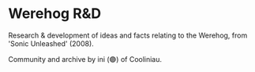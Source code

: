 # Werehog R&D
Research &amp; development of ideas and facts relating to the Werehog, from 'Sonic Unleashed' (2008). 

Community and archive by ini (🟣) of Cooliniau.
